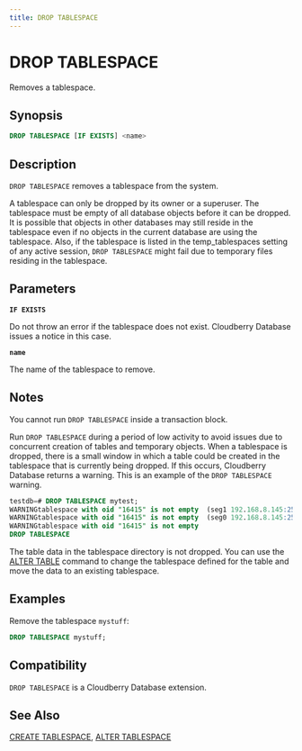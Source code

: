```yaml
---
title: DROP TABLESPACE
---
```


# DROP TABLESPACE

Removes a tablespace.

## Synopsis

```sql
DROP TABLESPACE [IF EXISTS] <name>
```

## Description

`DROP TABLESPACE` removes a tablespace from the system.

A tablespace can only be dropped by its owner or a superuser. The tablespace must be empty of all database objects before it can be dropped. It is possible that objects in other databases may still reside in the tablespace even if no objects in the current database are using the tablespace. Also, if the tablespace is listed in the temp_tablespaces setting of any active session, `DROP TABLESPACE` might fail due to temporary files residing in the tablespace.

## Parameters

**`IF EXISTS`**

Do not throw an error if the tablespace does not exist. Cloudberry Database issues a notice in this case.

**`name`**

The name of the tablespace to remove.

## Notes

You cannot run `DROP TABLESPACE` inside a transaction block.

Run `DROP TABLESPACE` during a period of low activity to avoid issues due to concurrent creation of tables and temporary objects. When a tablespace is dropped, there is a small window in which a table could be created in the tablespace that is currently being dropped. If this occurs, Cloudberry Database returns a warning. This is an example of the `DROP TABLESPACE` warning.

```sql
testdb=# DROP TABLESPACE mytest; 
WARNINGtablespace with oid "16415" is not empty  (seg1 192.168.8.145:25433 pid=29023)
WARNINGtablespace with oid "16415" is not empty  (seg0 192.168.8.145:25432 pid=29022)
WARNINGtablespace with oid "16415" is not empty
DROP TABLESPACE
```

The table data in the tablespace directory is not dropped. You can use the [ALTER TABLE](/docs/sql-stmts/sql-stmt-alter-table.md) command to change the tablespace defined for the table and move the data to an existing tablespace.

## Examples

Remove the tablespace `mystuff`:

```sql
DROP TABLESPACE mystuff;
```

## Compatibility

`DROP TABLESPACE` is a Cloudberry Database extension.

## See Also

[CREATE TABLESPACE](/docs/sql-stmts/sql-stmt-create-tablespace.md), [ALTER TABLESPACE](/docs/sql-stmts/sql-stmt-alter-tablespace.md)
